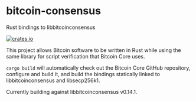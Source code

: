 # bitcoin-consensus
Rust bindings to libbitcoinconsensus

[![crates.io](https://img.shields.io/crates/v/bitcoin-consensus.svg)](https://crates.io/crates/bitcoin-consensus)

This project allows Bitcoin software to be written in Rust while using the same library for script verification that Bitcoin Core uses.

`cargo build` will automatically check out the Bitcoin Core GitHub repository, configure and build it, and build the bindings statically linked to libbitcoinconsensus and libsecp256k1.

Currently building against libbitcoinconsensus v0.14.1.
